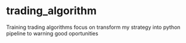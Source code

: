 # trading_algorithm
Training trading algorithms focus on transform my strategy into python pipeline to warning good oportunities
